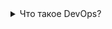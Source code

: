 <details>
<summary>Что такое DevOps?</summary><br><b>

Amazon:

«DevOps — это сочетание культурной философии, практик и инструментов, которые повышают способность организации предоставлять приложения и услуги с высокой скоростью: разработка и улучшение продуктов происходит быстрее, чем в организациях, использующие традиционные процессы разработки программного обеспечения и управления инфраструктурой. Эта скорость позволяет организациям более эффективно конкурировать на рынке».

Microsoft:

«DevOps — это союз людей, процессов и продуктов, обеспечивающий непрерывную доставку ценности конечным пользователям. Сокращение «Dev» и «Ops» означает замену разрозненных процессов разработки и эксплуатации, которые теперь работают вместе с общими и эффективными методами и инструментами. Основные методы DevOps включают гибкое планирование, непрерывную интеграцию, непрерывную доставку и мониторинг приложений».

RedHat:

«DevOps описывает подходы к ускорению процессов, с помощью которых идея (например, новая функция программного обеспечения, запрос на улучшение или исправление ошибки) переходит от разработки к развертыванию в производственной среде, где она может принести пользу пользователю. Эти подходы требуют, чтобы команды разработчиков и группы эксплуатации часто общались и подходили к своей работе с сочувствием к своим товарищам по команде. В стандартной среде разработки тесно сотрудничайте с ИТ-операциями, чтобы ускорить сборку, тестирование и выпуск программного обеспечения — без ущерба для надежности».

Google:

«... Организационное и культурное движение, направленное на увеличение скорости доставки программного обеспечения, повышение надежности обслуживания и создание общей собственности среди заинтересованных сторон программного обеспечения».

</b></details>
